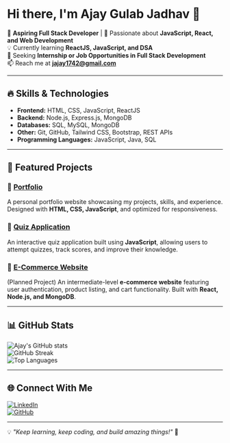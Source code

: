 # Hi there, I'm Ajay Gulab Jadhav 👋

🚀 **Aspiring Full Stack Developer** | 🎯 Passionate about **JavaScript, React, and Web Development**  
💡 Currently learning **ReactJS, JavaScript, and DSA**  
💼 Seeking **Internship or Job Opportunities in Full Stack Development**  
📫 Reach me at **jajay1742@gmail.com**  

---

## 🔥 Skills & Technologies

- **Frontend:** HTML, CSS, JavaScript, ReactJS
- **Backend:** Node.js, Express.js, MongoDB
- **Databases:** SQL, MySQL, MongoDB
- **Other:** Git, GitHub, Tailwind CSS, Bootstrap, REST APIs
- **Programming Languages:** JavaScript, Java, SQL

---

## 📌 Featured Projects

### 🚀 [Portfolio](https://github.com/ajay70jadhav/Portfolio)
A personal portfolio website showcasing my projects, skills, and experience. Designed with **HTML, CSS, JavaScript**, and optimized for responsiveness.

### 🎯 [Quiz Application](https://github.com/ajay70jadhav/Quiz-Application)
An interactive quiz application built using **JavaScript**, allowing users to attempt quizzes, track scores, and improve their knowledge.

### 🌟 [E-Commerce Website](#)
(Planned Project) An intermediate-level **e-commerce website** featuring user authentication, product listing, and cart functionality. Built with **React, Node.js, and MongoDB**.

---

## 📊 GitHub Stats

![Ajay's GitHub stats](https://github-readme-stats.vercel.app/api?username=ajay70jadhav&show_icons=true&theme=radical)  
![GitHub Streak](https://github-readme-streak-stats.herokuapp.com/?user=ajay70jadhav&theme=radical)  
![Top Languages](https://github-readme-stats.vercel.app/api/top-langs/?username=ajay70jadhav&layout=compact&theme=radical)

---

## 🌐 Connect With Me

[![LinkedIn](https://img.shields.io/badge/-LinkedIn-blue?style=for-the-badge&logo=linkedin)](https://www.linkedin.com/in/ajay-jadhav-6652a3228/)  
[![GitHub](https://img.shields.io/badge/-GitHub-black?style=for-the-badge&logo=github)](https://github.com/ajay70jadhav)  

---

💡 *"Keep learning, keep coding, and build amazing things!"* 🚀
